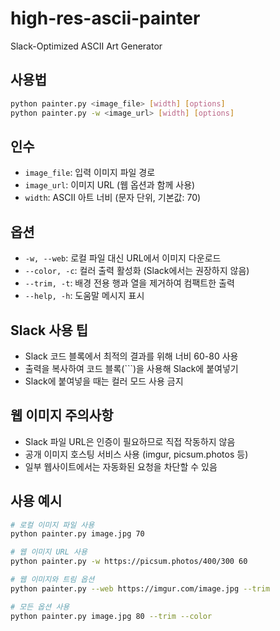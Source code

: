 # high-res-ascii-painter

Slack-Optimized ASCII Art Generator

## 사용법

```bash
python painter.py <image_file> [width] [options]
python painter.py -w <image_url> [width] [options]
```

## 인수

- `image_file`: 입력 이미지 파일 경로
- `image_url`: 이미지 URL (웹 옵션과 함께 사용)
- `width`: ASCII 아트 너비 (문자 단위, 기본값: 70)

## 옵션

- `-w, --web`: 로컬 파일 대신 URL에서 이미지 다운로드
- `--color, -c`: 컬러 출력 활성화 (Slack에서는 권장하지 않음)
- `--trim, -t`: 배경 전용 행과 열을 제거하여 컴팩트한 출력
- `--help, -h`: 도움말 메시지 표시

## Slack 사용 팁

- Slack 코드 블록에서 최적의 결과를 위해 너비 60-80 사용
- 출력을 복사하여 코드 블록(```)을 사용해 Slack에 붙여넣기
- Slack에 붙여넣을 때는 컬러 모드 사용 금지

## 웹 이미지 주의사항

- Slack 파일 URL은 인증이 필요하므로 직접 작동하지 않음
- 공개 이미지 호스팅 서비스 사용 (imgur, picsum.photos 등)
- 일부 웹사이트에서는 자동화된 요청을 차단할 수 있음

## 사용 예시

```bash
# 로컬 이미지 파일 사용
python painter.py image.jpg 70

# 웹 이미지 URL 사용
python painter.py -w https://picsum.photos/400/300 60

# 웹 이미지와 트림 옵션
python painter.py --web https://imgur.com/image.jpg --trim

# 모든 옵션 사용
python painter.py image.jpg 80 --trim --color
```
